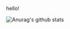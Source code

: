 hello!

![Anurag's github stats](https://github-readme-stats.vercel.app/api?username=silenceshell&show_icons=true&title_color=fff&icon_color=79ff97&text_color=9f9f9f&bg_color=151515)

